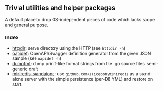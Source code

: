 ##  Trivial utilities and helper packages

A default place to drop OS-independent pieces of code which lacks scope and general purpose.

### Index

* [httpdir](cmd/httpdir): serve directory using the HTTP (see `httpdir -h`)
* [oapidef](cmd/oapidef): OpenAPI/Swagger definition generator from the given JSON sample (see `oapidef -h`)
* [dumpfmt](cmd/dumpfmt): dump printf-like format strings from the .go source files, semi-generic draft
* [miniredis-standalone](cmd/miniredis): use `github.com\alicebob\miniredis` as a stand-alone server with the simple persistence (per-DB YML) and restore on start.

